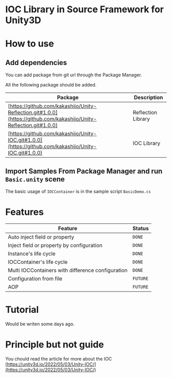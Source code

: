 # IOC Library in Source Framework for Unity3D

# How to use

## Add dependencies

You can add package from git url through the Package Manager.

All the following package should be added.

|Package|Description|
|--|--|
|[https://github.com/kakashiio/Unity-Reflection.git#1.0.0](https://github.com/kakashiio/Unity-Reflection.git#1.0.0)|Reflection Library|
|[https://github.com/kakashiio/Unity-IOC.git#1.0.0](https://github.com/kakashiio/Unity-IOC.git#1.0.0)|IOC Library|

## Import Samples From Package Manager and run `Basic.unity` scene

The basic usage of `IOCContainer` is in the sample script `BasicDemo.cs`

# Features

| Feature | Status |
|--|--|
|Auto inject field or property| `DONE` |
|Inject field or property by configuration| `DONE` |
|Instance's life cycle| `DONE` |
|IOCContainer's life cycle| `DONE` |
|Multi IOCContainers with difference configuration| `DONE` |
|Configuration from file| `FUTURE` |
|AOP| `FUTURE` |

# Tutorial

Would be writen some days ago.

# Principle but not guide

You chould read the article for more about the IOC [https://unity3d.io/2022/05/03/Unity-IOC/](https://unity3d.io/2022/05/03/Unity-IOC/)
